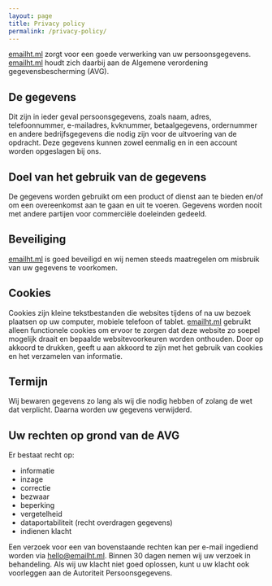 ```yaml
---
layout: page
title: Privacy policy
permalink: /privacy-policy/
---
```


[emailht.ml](/) zorgt voor een goede verwerking van uw persoonsgegevens.
[emailht.ml](/) houdt zich daarbij aan de Algemene verordening gegevensbescherming (AVG).

## De gegevens
Dit zijn in ieder geval persoonsgegevens, zoals naam, adres, telefoonnummer, e-mailadres, kvknummer, betaalgegevens, ordernummer en andere bedrijfsgegevens die nodig zijn voor de uitvoering van de opdracht. Deze gegevens kunnen zowel eenmalig en in een account worden opgeslagen bij ons.

## Doel van het gebruik van de gegevens
De gegevens worden gebruikt om een product of dienst aan te bieden en/of om een overeenkomst aan te gaan en uit te voeren. Gegevens worden nooit met andere partijen voor commerciële doeleinden gedeeld.

## Beveiliging
[emailht.ml](/) is goed beveiligd en wij nemen steeds maatregelen om misbruik van uw gegevens te voorkomen.

## Cookies
Cookies zijn kleine tekstbestanden die websites tijdens of na uw bezoek plaatsen op uw computer, mobiele telefoon of tablet. [emailht.ml](/) gebruikt alleen functionele cookies om ervoor te zorgen dat deze website zo soepel mogelijk draait en bepaalde websitevoorkeuren worden onthouden. Door op akkoord te drukken, geeft u aan akkoord te zijn met het gebruik van cookies en het verzamelen van informatie.

## Termijn
Wij bewaren gegevens zo lang als wij die nodig hebben of zolang de wet dat verplicht. Daarna worden uw gegevens verwijderd.

## Uw rechten op grond van de AVG
Er bestaat recht op:
* informatie
* inzage
* correctie
* bezwaar
* beperking
* vergetelheid
* dataportabiliteit (recht overdragen gegevens)
* indienen klacht

Een verzoek voor een van bovenstaande rechten kan per e-mail ingediend worden via <a href="mailto:hello@emailht.ml">hello@emailht.ml</a>. Binnen 30 dagen nemen wij uw verzoek in behandeling. Als wij uw klacht niet goed oplossen, kunt u uw klacht ook voorleggen aan de Autoriteit Persoonsgegevens.